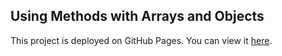 ## Using Methods with Arrays and Objects

This project is deployed on GitHub Pages. You can view it [here](https://jpundonor.github.io/array-object/).
